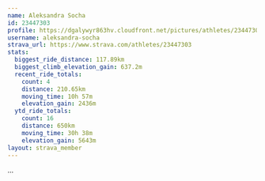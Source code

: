 ```yaml
---
name: Aleksandra Socha
id: 23447303
profile: https://dgalywyr863hv.cloudfront.net/pictures/athletes/23447303/14745546/4/large.jpg
username: aleksandra-socha
strava_url: https://www.strava.com/athletes/23447303
stats:
  biggest_ride_distance: 117.89km
  biggest_climb_elevation_gain: 637.2m
  recent_ride_totals:
    count: 4
    distance: 210.65km
    moving_time: 10h 57m
    elevation_gain: 2436m
  ytd_ride_totals:
    count: 16
    distance: 650km
    moving_time: 30h 38m
    elevation_gain: 5643m
layout: strava_member
--- 
```

...

